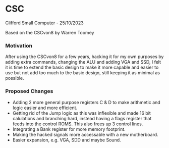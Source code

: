 # CSC
Clifford Small Computer - 25/10/2023

Based on the CSCvon8 by Warren Toomey

### Motivation
After using the CSCvon8 for a few years, hacking it for my own purposes by adding extra commands, changing the ALU and adding VGA and SSD,
I felt it is time to extend the basic design to make it more capable and easier to use but not add too much to the basic design, still keeping it as minimal as possible.

### Proposed Changes
* Adding 2 more general purpose registers C & D to make arithmetic and logic easier and more efficient.
* Getting rid of the Jump logic as this was inflexible and made 16 bit calulations and branching hard, instead having a flags register that feeds into the control ROMS. This also frees up 3 control lines.
* Integrating a Bank register for more memory footprint.
* Making the hacked signals more accessable with a new motherboard.
* Easier expansion, e.g. VGA, SDD and maybe Sound.

